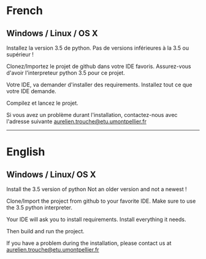 # French

## Windows / Linux / OS X

Installez la version 3.5 de python.
Pas de versions inférieures à la 3.5 ou supérieur !

Clonez/Importez le projet de github dans votre IDE favoris.
Assurez-vous d'avoir l'interpreteur python 3.5 pour ce projet.

Votre IDE, va demander d'installer des requirements.
Installez tout ce que votre IDE demande.

Compilez et lancez le projet.

Si vous avez un problème durant l'installation, contactez-nous avec l'adresse suivante
aurelien.trouche@etu.umontpellier.fr

------------------------------------------------------------------------------------

# English

## Windows / Linux/ OS X

Install the 3.5 version of python
Not an older version and not a newest !

Clone/Import the project from github to your favorite IDE.
Make sure to use the 3.5 python interpreter.

Your IDE will ask you to install requirements.
Install everything it needs.

Then build and run the project.

If you have a problem during the installation, please contact us at aurelien.trouche@etu.umontpellier.fr
